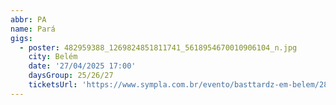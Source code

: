 ```yaml
---
abbr: PA
name: Pará
gigs:
  - poster: 482959388_1269824851811741_5618954670010906104_n.jpg
    city: Belém
    date: '27/04/2025 17:00'
    daysGroup: 25/26/27
    ticketsUrl: 'https://www.sympla.com.br/evento/basttardz-em-belem/2866677'
---
```


